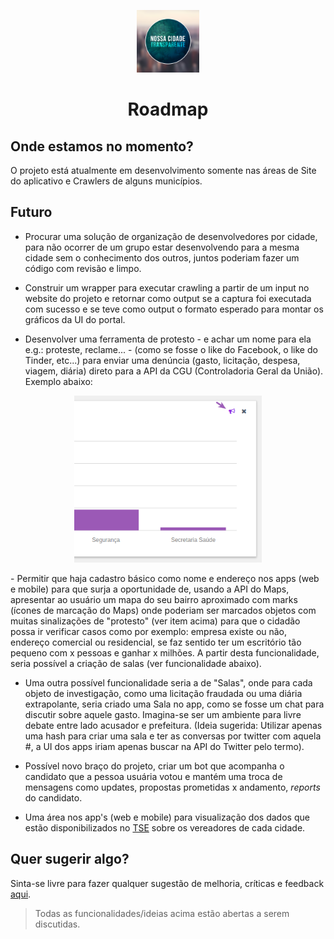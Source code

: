 
<p align="center">
  <img width="100" src="./logo.png" alt="Logo do projeto Nossa Cidade Transparente"/>
</p>
<h1 align="center"> Roadmap </h1>


<h2>Onde estamos no momento?</h2>
O projeto está atualmente em desenvolvimento somente nas áreas de Site do aplicativo e Crawlers de alguns municípios.

<h2>Futuro</h2>

- Procurar uma solução de organização de desenvolvedores por cidade, para não ocorrer de um grupo estar desenvolvendo para a mesma cidade sem o conhecimento dos outros, juntos poderiam fazer um código com revisão e limpo.

- Construir um wrapper para executar crawling a partir de um input no website do projeto e retornar como output se a captura foi executada com sucesso e se teve como output o formato esperado para montar os gráficos da UI do portal.  

- Desenvolver uma ferramenta de protesto - e achar um nome para ela e.g.: proteste, reclame... - (como se fosse o like do Facebook, o like do Tinder, etc...) para enviar uma denúncia (gasto, licitação, despesa, viagem, diária) direto para a API da CGU (Controladoria Geral da União). Exemplo abaixo:
<p align="center">
  <img width="300" src="./proteste-feature.png" alt="Imagem exemplificando a funcionalidade de protestar com o ícone de um megafone."/>
</p>
- Permitir que haja cadastro básico como nome e endereço nos apps (web e mobile) para que surja a oportunidade de, usando a API do Maps, apresentar ao usuário um mapa do seu bairro aproximado com marks (ícones de marcação do Maps) onde poderiam ser marcados objetos com muitas sinalizações de "protesto" (ver item acima) para que o cidadão possa ir verificar casos como por exemplo: empresa existe ou não, endereço comercial ou residencial, se faz sentido ter um escritório tão pequeno com x pessoas e ganhar x milhões. A partir desta funcionalidade, seria possível a criação de salas (ver funcionalidade abaixo).

- Uma outra possível funcionalidade seria a de "Salas", onde para cada objeto de investigação, como uma licitação fraudada ou uma diária extrapolante, seria criado uma Sala no app, como se fosse um chat para discutir sobre aquele gasto. Imagina-se ser um ambiente para livre debate entre lado acusador e prefeitura. (Ideia sugerida: Utilizar apenas uma hash para criar uma sala e ter as conversas por twitter com aquela #, a UI dos apps iriam apenas buscar na API do Twitter pelo termo).

- Possível novo braço do projeto, criar um bot que acompanha o candidato que a pessoa usuária votou e mantém uma troca de mensagens como updates, propostas prometidas x andamento, _reports_ do candidato.

- Uma área nos app's (web e mobile) para visualização dos dados que estão disponibilizados no [TSE](http://divulgacandcontas.tse.jus.br/) sobre os vereadores de cada cidade.
<h2>Quer sugerir algo?</h2>

Sinta-se livre para fazer qualquer sugestão de melhoria, críticas e feedback
<a href="https://github.com/nossacidadetransparente/projeto/issues/new?title=&labels%5B%5D=&assignee=jeanbauer&milestone=fake&body=Quanto_mais_detalhes_melhor!">aqui</a>.

> Todas as funcionalidades/ideias acima estão abertas a serem discutidas.
